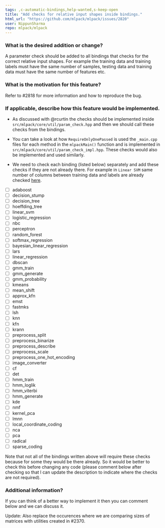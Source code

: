 ```yaml
---
tags: ,c-automatic-bindings,help-wanted,s-keep-open
title: "Add checks for relative input shapes inside bindings."
html_url: "https://github.com/mlpack/mlpack/issues/2820"
user: NippunSharma
repo: mlpack/mlpack
---
```


### What is the desired addition or change?

A parameter check should be added to all bindings that checks for the correct relative input shapes. For example the training data and training labels must have the same number of samples, testing data and training data must have the same number of features etc.

### What is the motivation for this feature?

Refer to #2818 for more information and how to reproduce the bug.

### If applicable, describe how this feature would be implemented.


- As discussed with @rcurtin the checks should be implemented inside `src/mlpack/core/util/param_check.hpp` and then we should call these checks from the bindings.

- You can take a look at how `RequireOnlyOnePassed` is used the `_main.cpp` files for each method in the `mlpackMain()` function and is implemented in `src/mlpack/core/util/param_check_impl.hpp`. These checks would also be implemented and used similarly.

- We need to check each binding (listed below) separately and add these checks if they are not already there. For example in `Linear SVM` same number of columns between training data and labels are already checked [here](https://github.com/mlpack/mlpack/blob/bf837f950b728bf08b80ccc696c6bc0d296e54af/src/mlpack/methods/linear_svm/linear_svm_main.cpp#L281).

- [ ] adaboost
- [ ] decision_stump
- [ ] decision_tree
- [ ] hoeffding_tree
- [ ] linear_svm
- [ ] logistic_regression
- [ ] nbc
- [ ] perceptron
- [ ] random_forest
- [ ] softmax_regression
- [ ] bayesian_linear_regression
- [ ] lars
- [ ] linear_regression
- [ ] dbscan
- [ ] gmm_train
- [ ] gmm_generate
- [ ] gmm_probability
- [ ] kmeans
- [ ] mean_shift
- [ ] approx_kfn
- [ ] emst
- [ ] fastmks
- [ ] lsh
- [ ] knn
- [ ] kfn
- [ ] krann
- [ ] preprocess_split
- [ ] preprocess_binarize
- [ ] preprocess_describe
- [ ] preprocess_scale
- [ ] preprocess_one_hot_encoding
- [ ] image_converter
- [ ] cf
- [ ] det
- [ ] hmm_train
- [ ] hmm_loglik
- [ ] hmm_viterbi
- [ ] hmm_generate
- [ ] kde
- [ ] nmf
- [ ] kernel_pca
- [ ] lmnn
- [ ] local_coordinate_coding
- [ ] nca
- [ ] pca
- [ ] radical
- [ ] sparse_coding

Note that not all of the bindings written above will require these checks because for some they would be there already. So it would be better to check this before changing any code (please comment below after checking so that I can update the description to indicate where the checks are not required).

### Additional information?

If you can think of a better way to implement it then you can comment below and we can discuss it.

Update: Also replace the occurences where we are comparing sizes of matrices with utilities created in #2370.